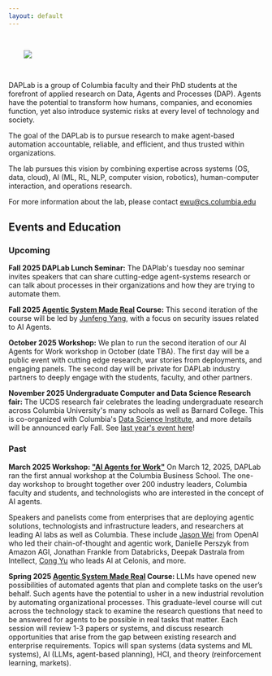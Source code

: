 ```yaml
---
layout: default
---
```


<div class="row">
  <div class="col-12">
    <div class="text-center">
      <img src="{{ '/files/images/daplab_logo_square.png' | relative_url }}" style="max-width:250px; margin:30px">
    </div>
  </div>
</div>  



 
DAPLab is a group of Columbia faculty and their PhD students at the forefront of applied research on Data, Agents and Processes (DAP).
Agents have the potential to transform how humans, companies, and economies function, yet also introduce systemic risks at every level of technology and society.

The goal of the DAPLab is to pursue research to make agent-based automation accountable, reliable, and efficient, and thus trusted within organizations.

The lab pursues this vision by combining expertise across systems (OS, data, cloud), AI (ML, RL, NLP, computer vision, robotics), human-computer interaction, and operations research.


For more information about the lab, please contact ewu@cs.columbia.edu




## Events and Education 

### Upcoming

**Fall 2025 DAPLab Lunch Seminar:**   The DAPlab's tuesday noo seminar invites speakers that can share cutting-edge agent-systems research or can talk about processes in their organizations and how they are trying to automate them.

**Fall 2025 [Agentic System Made Real](https://w6113.github.io/) Course:**   This second iteration of the course will be led by [Junfeng Yang](https://www.cs.columbia.edu/~junfeng/), with a focus on security issues related to AI Agents.

**October 2025 Workshop:**    We plan to run the second iteration of our AI Agents for Work workshop in October (date TBA).   The first day will be a public event with cutting edge research, war stories from deployments, and engaging panels.    The second day will be private for DAPLab industry partners to deeply engage with the students, faculty, and other partners.      

**November 2025 Undergraduate Computer and Data Science Research fair:**     The UCDS research fair celebrates the leading undergraduate research across Columbia University's many schools as well as Barnard College.  This is co-organized with Columbia's [Data Science Institute](https://datascience.columbia.edu/), and more details will be announced early Fall.   See [last year's event here](https://datascience.columbia.edu/outreach/events/undergraduate-research-fair-2024/)!



### Past

<b>March 2025 Workshop: <a  href="https://daplab.cs.columbia.edu/workshop/index.html">"AI Agents for Work"</a></b>
On March 12, 2025, DAPLab ran the first annual workshop at the Columbia Business School. The one-day workshop to brought together over 200 industry leaders, Columbia faculty and students, and technologists who are interested in the concept of AI agents.

Speakers and panelists come from enterprises that are deploying agentic solutions, technologists and infrastructure leaders, and researchers at leading AI labs as well as Columbia. These include [Jason Wei](https://www.linkedin.com/in/jason-wei-5a7323b0/) from OpenAI who led their chain-of-thought and agentic work, Danielle Perszyk from Amazon AGI, Jonathan Frankle from Databricks, Deepak Dastrala from Intellect, [Cong Yu](https://www.linkedin.com/in/congyu) who leads AI at Celonis, and more.

<b>Spring 2025 [Agentic System Made Real](https://w6113.github.io/) Course: </b>
LLMs have opened new possibilities of automated agents that plan and complete tasks on the user’s behalf. Such agents have the potential to usher in a new industrial revolution by automating organizational processes. This graduate-level course will cut across the technology stack to examine the research questions that need to be answered for agents to be possible in real tasks that matter. Each session will review 1-3 papers or systems, and discuss research opportunities that arise from the gap between existing research and enterprise requirements. Topics will span systems (data systems and ML systems), AI (LLMs, agent-based planning), HCI, and theory (reinforcement learning, markets).






<!--
# Partners

We are fortunate to have the support of the following partners:
-->


<!--<div style="display: flex; justify-content: center; align-items: center; gap: 40px;">
  <img src="files/images/partner-celonis.svg" alt="Celonis" style="height: 80px;">
  <img src="files/images/partner-intellect.svg" alt="Intellect" style="height: 80px;">
</div>>-->


